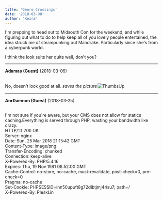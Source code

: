 ```yaml
---
title: 'Genre Crossings'
date: '2018-03-08'
author: 'Keira'
---
```


<p>I'm prepping to head out to Midsouth Con for the weekend, and while figuring out what to do to help keep all of you lovely people entertained, the idea struck me of steampunking out Mandrake. Particularly since she's from a cyberpunk world.</p><p>I think the look suits her quite well, don't you?</p>

---
**Adamas (Guest)** (2018-03-09)

<br> No, doesn't look good at all. *saves the picture*<img src=" /smilies/thumbsup.gif " alt=" ThumbsUp " vspace="2" hspace="2" border="0"><br>

---
**AnrDaemon (Guest)** (2018-03-25)

<br>I'm not sure if you're aware, but your CMS does not allow for statics caching.Everything is served through PHP, wasting your bandwidth like crazy.<br>HTTP/1.1 200 OK<br>Server: nginx<br>Date: Sun, 25 Mar 2018 21:15:42 GMT<br>Content-Type: image/png<br>Transfer-Encoding: chunked<br>Connection: keep-alive<br>X-Powered-By: PHP/5.4.16<br>Expires: Thu, 19 Nov 1981 08:52:00 GMT<br>Cache-Control: no-store, no-cache, must-revalidate, post-check=0, pre-check=0<br>Pragma: no-cache<br>Set-Cookie: PHPSESSID=inn50upuft8g72dibtjmj44su7; path=/<br>X-Powered-By: PleskLin

